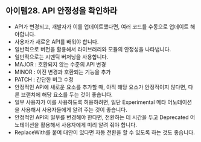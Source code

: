 ## 아이템28. API 안정성을 확인하라
- API가 변경되고, 개발자가 이를 업데이트했다면, 여러 코드를 수동으로 업데이트 해야합니다.
- 사용자가 새로운 API를 배워야 합니다.
- 일반적으로 버전을 활용해서 라이브러리와 모듈의 안정성을 나타냅니다.
- 일반적으로는 시멘틱 버저닝을 사용합니다.
- MAJOR : 호환되지 않는 수준의 API 변경
- MINOR : 이전 변경과 호환되는 기능을 추가
- PATCH : 간단한 버그 수정
- 안정적인 APi에 새로운 요소를 추가할 때, 아직 해당 요소가 안정적이지 않다면, 다른 브랜치에 해당 요소를 두는 것이 좋습니다.
- 일부 사용자가 이를 사용하도록 허용하려면, 일단 Experimental 메타 어노테이션을 사용해서 사용자들에게 알려 주는 것이 좋습니다.
- 안정적인 API의 일부를 변경해야 한다면, 전환하는 데 시간을 두고 Deprecated 어노테이션을 활용해서 사용자에게 미리 알려 줘야 합니다.
- ReplaceWith를 붙여 대안이 있다면 자동 전환을 할 수 있도록 하는 것도 좋습니다.